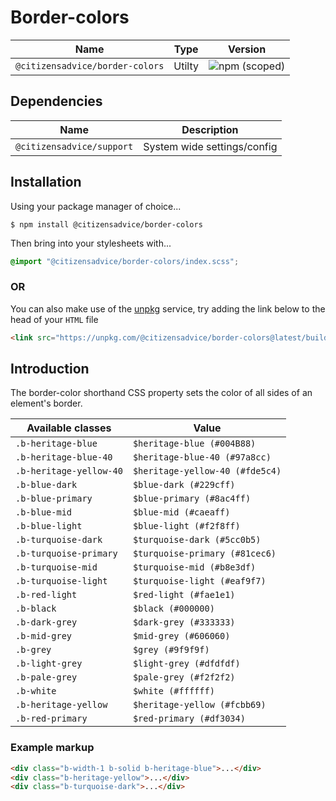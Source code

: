 # Border-colors

| Name                            | Type   | Version                                                                         |
| ------------------------------- | ------ | ------------------------------------------------------------------------------- |
| `@citizensadvice/border-colors` | Utilty | ![npm (scoped)](https://img.shields.io/npm/v/@citizensadvice/border-colors.svg) |

## Dependencies

| Name                      | Description                 |
| ------------------------- | --------------------------- |
| `@citizensadvice/support` | System wide settings/config |

## Installation

Using your package manager of choice...

```shell
$ npm install @citizensadvice/border-colors
```

Then bring into your stylesheets with...

```scss
@import "@citizensadvice/border-colors/index.scss";
```

### OR

You can also make use of the [unpkg](https://unpkg.com) service, try adding the link below to the head of your `HTML` file

```html
<link src="https://unpkg.com/@citizensadvice/border-colors@latest/build/border-colors.css"/>
```

## Introduction

The border-color shorthand CSS property sets the color of all sides of an element's border.

| Available classes       | Value                           |
| ----------------------- | ------------------------------- |
| `.b-heritage-blue`      | `$heritage-blue (#004B88)`      |
| `.b-heritage-blue-40`   | `$heritage-blue-40 (#97a8cc)`   |
| `.b-heritage-yellow-40` | `$heritage-yellow-40 (#fde5c4)` |
| `.b-blue-dark`          | `$blue-dark (#229cff)`          |
| `.b-blue-primary`       | `$blue-primary (#8ac4ff)`       |
| `.b-blue-mid`           | `$blue-mid (#caeaff)`           |
| `.b-blue-light`         | `$blue-light (#f2f8ff)`         |
| `.b-turquoise-dark`     | `$turquoise-dark (#5cc0b5)`     |
| `.b-turquoise-primary`  | `$turquoise-primary (#81cec6)`  |
| `.b-turquoise-mid`      | `$turquoise-mid (#b8e3df)`      |
| `.b-turquoise-light`    | `$turquoise-light (#eaf9f7)`    |
| `.b-red-light`          | `$red-light (#fae1e1)`          |
| `.b-black`              | `$black (#000000)`              |
| `.b-dark-grey`          | `$dark-grey (#333333)`          |
| `.b-mid-grey`           | `$mid-grey (#606060)`           |
| `.b-grey`               | `$grey (#9f9f9f)`               |
| `.b-light-grey`         | `$light-grey (#dfdfdf)`         |
| `.b-pale-grey`          | `$pale-grey (#f2f2f2)`          |
| `.b-white`              | `$white (#ffffff)`              |
| `.b-heritage-yellow`    | `$heritage-yellow (#fcbb69)`    |
| `.b-red-primary`        | `$red-primary (#df3034)`        |

### Example markup

```html
<div class="b-width-1 b-solid b-heritage-blue">...</div>
<div class="b-heritage-yellow">...</div>
<div class="b-turquoise-dark">...</div>
```

